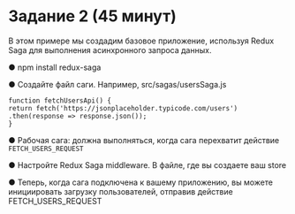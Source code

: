 # Задание 2 (45 минут)

В этом примере мы создадим базовое приложение, используя Redux Saga
для выполнения асинхронного запроса данных.

  ●  npm install redux-saga

  ●  Создайте файл саги. Например, src/sagas/usersSaga.js

    function fetchUsersApi() {
    return fetch('https://jsonplaceholder.typicode.com/users')
    .then(response => response.json());
    }

  ●  Рабочая сага: должна выполняться, когда сага перехватит
     действие `FETCH_USERS_REQUEST`

  ●  Настройте Redux Saga middleware. В файле, где вы создаете ваш
     store

  ●  Теперь, когда сага подключена к вашему приложению, вы
     можете инициировать загрузку пользователей, отправив
     действие FETCH_USERS_REQUEST
